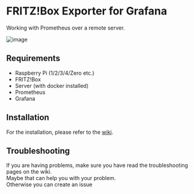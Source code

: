 # FRITZ!Box Exporter for Grafana
Working with Prometheus over a remote server.

![image](https://user-images.githubusercontent.com/13904220/221359439-154582b4-ef50-4609-8def-5d4ce8e98c6e.png)


## Requirements
- Raspberry Pi (1/2/3/4/Zero etc.)
- FRITZ!Box
- Server (with docker installed)
- Prometheus
- Grafana

## Installation  
For the installation, please refer to the [wiki](https://github.com/KleinDevDE/fritzbox_exporter_remote/wiki).


## Troubleshooting  
If you are having problems, make sure you have read the troubleshooting pages on the wiki.  
Maybe that can help you with your problem.  
Otherwise you can create an issue
